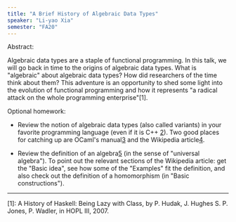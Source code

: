 ```yaml
---
title: "A Brief History of Algebraic Data Types"
speaker: "Li-yao Xia"
semester: "FA20"
---
```


Abstract:

Algebraic data types are a staple of functional programming. In this
talk, we will go back in time to the origins of algebraic data types.
What is "algebraic" about algebraic data types? How did researchers of
the time think about them? This adventure is an opportunity to shed some
light into the evolution of functional programming and how it represents
"a radical attack on the whole programming enterprise"[1].

Optional homework:

- Review the notion of algebraic data types (also called variants) in
your favorite programming language (even if it is C++ [2]). Two good
places for catching up are OCaml's manual[3] and the Wikipedia article[4].

- Review the definition of an algebra[5] (in the sense of "universal
algebra"). To point out the relevant sections of the Wikipedia article:
get the "Basic idea", see how some of the "Examples" fit the definition,
and also check out the definition of a homomorphism (in "Basic
constructions").

---

[1]: A History of Haskell: Being Lazy with Class, by P. Hudak, J. Hughes
S. P. Jones, P. Wadler, in HOPL III, 2007.

[2]: https://en.cppreference.com/w/cpp/utility/variant

[3]:
http://caml.inria.fr/pub/docs/manual-ocaml/coreexamples.html#s%3Atut-recvariants

[4]: https://en.wikipedia.org/wiki/Algebraic_data_type

[5]: https://en.wikipedia.org/wiki/Universal_algebra
